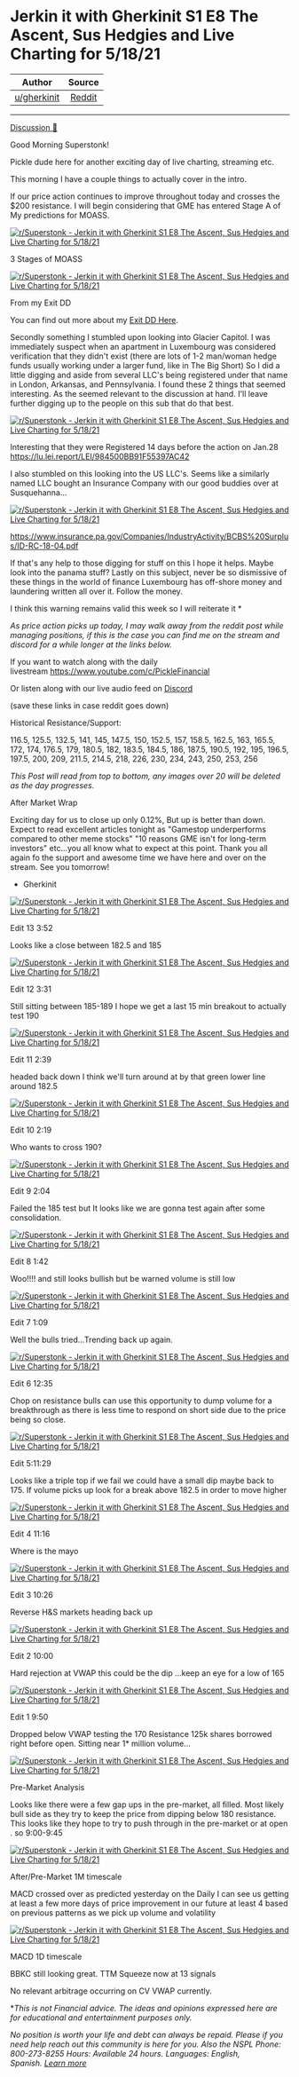 Jerkin it with Gherkinit S1 E8 The Ascent, Sus Hedgies and Live Charting for 5/18/21
====================================================================================

| Author       | Source       | 
| :-------------: |:-------------:|
|  [u/gherkinit](https://www.reddit.com/user/gherkinit/) | [Reddit](https://www.reddit.com/r/Superstonk/comments/nf9f2v/jerkin_it_with_gherkinit_s1_e8_the_ascent_sus/) | 

---

[Discussion 🦍](https://www.reddit.com/r/Superstonk/search?q=flair_name%3A%22Discussion%20%F0%9F%A6%8D%22&restrict_sr=1)

Good Morning Superstonk!

Pickle dude here for another exciting day of live charting, streaming etc.

This morning I have a couple things to actually cover in the intro.

If our price action continues to improve throughout today and crosses the $200 resistance. I will begin considering that GME has entered Stage A of My predictions for MOASS.

[![r/Superstonk - Jerkin it with Gherkinit S1 E8 The Ascent, Sus Hedgies and Live Charting for 5/18/21](https://preview.redd.it/zlkuydvravz61.png?width=1218&format=png&auto=webp&s=9ed502e6089d906bc997a2aa94705e3669359de6)](https://preview.redd.it/zlkuydvravz61.png?width=1218&format=png&auto=webp&s=9ed502e6089d906bc997a2aa94705e3669359de6)

3 Stages of MOASS

[![r/Superstonk - Jerkin it with Gherkinit S1 E8 The Ascent, Sus Hedgies and Live Charting for 5/18/21](https://preview.redd.it/idxsnliuavz61.png?width=1225&format=png&auto=webp&s=c203ab7dbf53416516e588d57fe0fd64f9d00c73)](https://preview.redd.it/idxsnliuavz61.png?width=1225&format=png&auto=webp&s=c203ab7dbf53416516e588d57fe0fd64f9d00c73)

From my Exit DD

You can find out more about my [Exit DD Here](https://www.reddit.com/r/Superstonk/comments/n3izjq/another_technical_coloring_book_and_a_note_on/).

Secondly something I stumbled upon looking into Glacier Capitol. I was immediately suspect when an apartment in Luxembourg was considered verification that they didn't exist (there are lots of 1-2 man/woman hedge funds usually working under a larger fund, like in The Big Short) So I did a little digging and aside from several LLC's being registered under that name in London, Arkansas, and Pennsylvania. I found these 2 things that seemed interesting. As the seemed relevant to the discussion at hand. I'll leave further digging up to the people on this sub that do that best.

[![r/Superstonk - Jerkin it with Gherkinit S1 E8 The Ascent, Sus Hedgies and Live Charting for 5/18/21](https://preview.redd.it/4c5cju94cvz61.png?width=1304&format=png&auto=webp&s=8dcd677885218a00d07b803cf04307016ac90841)](https://preview.redd.it/4c5cju94cvz61.png?width=1304&format=png&auto=webp&s=8dcd677885218a00d07b803cf04307016ac90841)

Interesting that they were Registered 14 days before the action on Jan.28 https://lu.lei.report/LEI/984500BB91F55397AC42

I also stumbled on this looking into the US LLC's. Seems like a similarly named LLC bought an Insurance Company with our good buddies over at Susquehanna...

[![r/Superstonk - Jerkin it with Gherkinit S1 E8 The Ascent, Sus Hedgies and Live Charting for 5/18/21](https://preview.redd.it/yf6f0epucvz61.png?width=1024&format=png&auto=webp&s=6df3576bdfe00e1e52d342a938b701873f00c89c)](https://preview.redd.it/yf6f0epucvz61.png?width=1024&format=png&auto=webp&s=6df3576bdfe00e1e52d342a938b701873f00c89c)

https://www.insurance.pa.gov/Companies/IndustryActivity/BCBS%20Surplus/ID-RC-18-04.pdf

If that's any help to those digging for stuff on this I hope it helps. Maybe look into the panama stuff? Lastly on this subject, never be so dismissive of these things in the world of finance Luxembourg has off-shore money and laundering written all over it. Follow the money.

I think this warning remains valid this week so I will reiterate it *

*As price action picks up today, I may walk away from the reddit post while managing positions, if this is the case you can find me on the stream and discord for a while longer at the links below.*

If you want to watch along with the daily livestream <https://www.youtube.com/c/PickleFinancial>

Or listen along with our live audio feed on [Discord](https://discord.gg/HbqnUVsSrH)

(save these links in case reddit goes down)

Historical Resistance/Support:

116.5, 125.5, 132.5, 141, 145, 147.5, 150, 152.5, 157, 158.5, 162.5, 163, 165.5, 172, 174, 176.5, 179, 180.5, 182, 183.5, 184.5, 186, 187.5, 190.5, 192, 195, 196.5, 197.5, 200, 209, 211.5, 214.5, 218, 226, 230, 234, 243, 250, 253, 256

*This Post will read from top to bottom, any images over 20 will be deleted as the day progresses.*

After Market Wrap

Exciting day for us to close up only 0.12%, But up is better than down. Expect to read excellent articles tonight as "Gamestop underperforms compared to other meme stocks" "10 reasons GME isn't for long-term investors" etc...you all know what to expect at this point. Thank you all again fo the support and awesome time we have here and over on the stream. See you tomorrow!

- Gherkinit

[![r/Superstonk - Jerkin it with Gherkinit S1 E8 The Ascent, Sus Hedgies and Live Charting for 5/18/21](https://preview.redd.it/449n6fmeqxz61.png?width=721&format=png&auto=webp&s=43ac5631e26ab15ecc5bf82cacd62d0830171506)](https://preview.redd.it/449n6fmeqxz61.png?width=721&format=png&auto=webp&s=43ac5631e26ab15ecc5bf82cacd62d0830171506)

Edit 13 3:52

Looks like a close between 182.5 and 185

[![r/Superstonk - Jerkin it with Gherkinit S1 E8 The Ascent, Sus Hedgies and Live Charting for 5/18/21](https://preview.redd.it/92984lbmoxz61.png?width=918&format=png&auto=webp&s=ee3ddec03d308362aada4cce570fba0507e471b6)](https://preview.redd.it/92984lbmoxz61.png?width=918&format=png&auto=webp&s=ee3ddec03d308362aada4cce570fba0507e471b6)

Edit 12 3:31

Still sitting between 185-189 I hope we get a last 15 min breakout to actually test 190

[![r/Superstonk - Jerkin it with Gherkinit S1 E8 The Ascent, Sus Hedgies and Live Charting for 5/18/21](https://preview.redd.it/g71eifuvkxz61.png?width=1141&format=png&auto=webp&s=646c8f1d452b2ff7843231d9cb8c60245f09c01b)](https://preview.redd.it/g71eifuvkxz61.png?width=1141&format=png&auto=webp&s=646c8f1d452b2ff7843231d9cb8c60245f09c01b)

Edit 11 2:39

headed back down I think we'll turn around at by that green lower line around 182.5

[![r/Superstonk - Jerkin it with Gherkinit S1 E8 The Ascent, Sus Hedgies and Live Charting for 5/18/21](https://preview.redd.it/1moqmj5mbxz61.png?width=878&format=png&auto=webp&s=bd28521a8dc7c30de2ab4d2df4ca7b5794306221)](https://preview.redd.it/1moqmj5mbxz61.png?width=878&format=png&auto=webp&s=bd28521a8dc7c30de2ab4d2df4ca7b5794306221)

Edit 10 2:19

Who wants to cross 190?

[![r/Superstonk - Jerkin it with Gherkinit S1 E8 The Ascent, Sus Hedgies and Live Charting for 5/18/21](https://preview.redd.it/fhfsdc008xz61.png?width=1056&format=png&auto=webp&s=07a6f27de31008da09ba034803906d944fe26821)](https://preview.redd.it/fhfsdc008xz61.png?width=1056&format=png&auto=webp&s=07a6f27de31008da09ba034803906d944fe26821)

Edit 9 2:04

Failed the 185 test but It looks like we are gonna test again after some consolidation.

[![r/Superstonk - Jerkin it with Gherkinit S1 E8 The Ascent, Sus Hedgies and Live Charting for 5/18/21](https://preview.redd.it/rqa9t3bh5xz61.png?width=806&format=png&auto=webp&s=44ed3afe827ebb80cc88dbc1270bb1f37f1f8ec3)](https://preview.redd.it/rqa9t3bh5xz61.png?width=806&format=png&auto=webp&s=44ed3afe827ebb80cc88dbc1270bb1f37f1f8ec3)

Edit 8 1:42

Woo!!!! and still looks bullish but be warned volume is still low

[![r/Superstonk - Jerkin it with Gherkinit S1 E8 The Ascent, Sus Hedgies and Live Charting for 5/18/21](https://preview.redd.it/eylo248i1xz61.png?width=1001&format=png&auto=webp&s=2a1ecd1092605fbca5433aa85191ea0c1f0ed2bb)](https://preview.redd.it/eylo248i1xz61.png?width=1001&format=png&auto=webp&s=2a1ecd1092605fbca5433aa85191ea0c1f0ed2bb)

Edit 7 1:09

Well the bulls tried...Trending back up again.

[![r/Superstonk - Jerkin it with Gherkinit S1 E8 The Ascent, Sus Hedgies and Live Charting for 5/18/21](https://preview.redd.it/78xg6vomvwz61.png?width=914&format=png&auto=webp&s=32695bec102cd9a5ad06e66802e61e8cc2a62cb5)](https://preview.redd.it/78xg6vomvwz61.png?width=914&format=png&auto=webp&s=32695bec102cd9a5ad06e66802e61e8cc2a62cb5)

Edit 6 12:35

Chop on resistance bulls can use this opportunity to dump volume for a breakthrough as there is less time to respond on short side due to the price being so close.

[![r/Superstonk - Jerkin it with Gherkinit S1 E8 The Ascent, Sus Hedgies and Live Charting for 5/18/21](https://preview.redd.it/4pbzy8ogpwz61.png?width=981&format=png&auto=webp&s=a9c731a526536f3481d01aba71a743b318e7c616)](https://preview.redd.it/4pbzy8ogpwz61.png?width=981&format=png&auto=webp&s=a9c731a526536f3481d01aba71a743b318e7c616)

Edit 5:11:29

Looks like a triple top if we fail we could have a small dip maybe back to 175. If volume picks up look for a break above 182.5 in order to move higher

[![r/Superstonk - Jerkin it with Gherkinit S1 E8 The Ascent, Sus Hedgies and Live Charting for 5/18/21](https://preview.redd.it/2wtzcljsdwz61.png?width=794&format=png&auto=webp&s=e2aff5658751ae9b00b8a301d6dd0d5fe3f424e9)](https://preview.redd.it/2wtzcljsdwz61.png?width=794&format=png&auto=webp&s=e2aff5658751ae9b00b8a301d6dd0d5fe3f424e9)

Edit 4 11:16

Where is the mayo

[![r/Superstonk - Jerkin it with Gherkinit S1 E8 The Ascent, Sus Hedgies and Live Charting for 5/18/21](https://preview.redd.it/3z7efh4gbwz61.png?width=1063&format=png&auto=webp&s=b51ffa1fc3a4f2e303ec2af548a349420f2ce5c8)](https://preview.redd.it/3z7efh4gbwz61.png?width=1063&format=png&auto=webp&s=b51ffa1fc3a4f2e303ec2af548a349420f2ce5c8)

Edit 3 10:26

Reverse H&S markets heading back up

[![r/Superstonk - Jerkin it with Gherkinit S1 E8 The Ascent, Sus Hedgies and Live Charting for 5/18/21](https://preview.redd.it/pzyjcnll2wz61.png?width=1129&format=png&auto=webp&s=45183beaf2690b3b87d5e9b62e5e9b8864c7c407)](https://preview.redd.it/pzyjcnll2wz61.png?width=1129&format=png&auto=webp&s=45183beaf2690b3b87d5e9b62e5e9b8864c7c407)

Edit 2 10:00

Hard rejection at VWAP this could be the dip ...keep an eye for a low of 165

[![r/Superstonk - Jerkin it with Gherkinit S1 E8 The Ascent, Sus Hedgies and Live Charting for 5/18/21](https://preview.redd.it/22sqx9r6yvz61.png?width=1219&format=png&auto=webp&s=0a532cbe2543b873dd0cb00c50139e794c2e4adc)](https://preview.redd.it/22sqx9r6yvz61.png?width=1219&format=png&auto=webp&s=0a532cbe2543b873dd0cb00c50139e794c2e4adc)

Edit 1 9:50

Dropped below VWAP testing the 170 Resistance 125k shares borrowed right before open. Sitting near 1* million volume...

[![r/Superstonk - Jerkin it with Gherkinit S1 E8 The Ascent, Sus Hedgies and Live Charting for 5/18/21](https://preview.redd.it/o6fmqtv6wvz61.png?width=1310&format=png&auto=webp&s=47c52d492cfee46cd72a4d9901ae4ab6e0b71802)](https://preview.redd.it/o6fmqtv6wvz61.png?width=1310&format=png&auto=webp&s=47c52d492cfee46cd72a4d9901ae4ab6e0b71802)

Pre-Market Analysis

Looks like there were a few gap ups in the pre-market, all filled. Most likely bull side as they try to keep the price from dipping below 180 resistance. This looks like they hope to try to push through in the pre-market or at open . so 9:00-9:45

[![r/Superstonk - Jerkin it with Gherkinit S1 E8 The Ascent, Sus Hedgies and Live Charting for 5/18/21](https://preview.redd.it/p2ujp712evz61.png?width=1173&format=png&auto=webp&s=21c23aeaf64648661be7af438fe6174c1cecc714)](https://preview.redd.it/p2ujp712evz61.png?width=1173&format=png&auto=webp&s=21c23aeaf64648661be7af438fe6174c1cecc714)

After/Pre-Market 1M timescale

MACD crossed over as predicted yesterday on the Daily I can see us getting at least a few more days of price improvement in our future at least 4 based on previous patterns as we pick up volume and volatility

[![r/Superstonk - Jerkin it with Gherkinit S1 E8 The Ascent, Sus Hedgies and Live Charting for 5/18/21](https://preview.redd.it/ecxwaixrevz61.png?width=1255&format=png&auto=webp&s=8ba5be1b0bc577869a4f5d978f7e01042b706f66)](https://preview.redd.it/ecxwaixrevz61.png?width=1255&format=png&auto=webp&s=8ba5be1b0bc577869a4f5d978f7e01042b706f66)

MACD 1D timescale

BBKC still looking great. TTM Squeeze now at 13 signals

No relevant arbitrage occurring on CV VWAP currently.

**This is not Financial advice. The ideas and opinions expressed here are for educational and entertainment purposes only.*

*No position is worth your life and debt can always be repaid. Please if you need help reach out this community is here for you. Also the NSPL Phone: 800-273-8255 Hours: Available 24 hours. Languages: English, Spanish.* [*Learn more*](https://suicidepreventionlifeline.org/)
